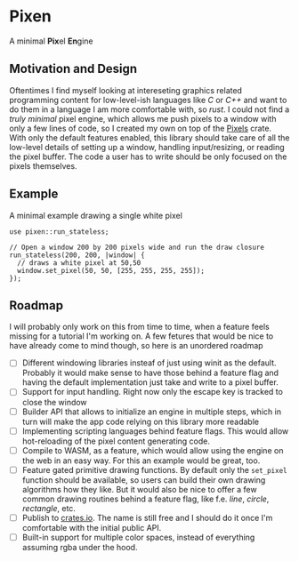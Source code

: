 # Pixen

A minimal **Pix**el **En**gine

## Motivation and Design

Oftentimes I find myself looking at intereseting graphics related programming content for low-level-ish languages like *C* or *C++* and want to do them in a language I am more comfortable with, so *rust*. I could not find a *truly minimal* pixel engine, which allows me push pixels to a window with only a few lines of code, so I created my own on top of the [Pixels](https://crates.io/crates/pixels) crate.
With only the default features enabled, this library should take care of all the low-level details of setting up a window, handling input/resizing, or reading the pixel buffer. The code a user has to write should be only focused on the pixels themselves.

## Example

A minimal example drawing a single white pixel

```no_run
use pixen::run_stateless;

// Open a window 200 by 200 pixels wide and run the draw closure
run_stateless(200, 200, |window| {
  // draws a white pixel at 50,50
  window.set_pixel(50, 50, [255, 255, 255, 255]);
});
```

## Roadmap

I will probably only work on this from time to time, when a feature feels missing for a tutorial I'm working on. A few fetures that would be nice to have already come to mind though, so here is an unordered roadmap

- [ ] Different windowing libraries insteaf of just using winit as the default. Probably it would make sense to have those behind a feature flag and having the default implementation just take and write to a pixel buffer.
- [ ] Support for input handling. Right now only the escape key is tracked to close the window
- [ ] Builder API that allows to initialize an engine in multiple steps, which in turn will make the app code relying on this library more readable
- [ ] Implementing scripting languages behind feature flags. This would allow hot-reloading of the pixel content generating code.
- [ ] Compile to WASM, as a feature, which would allow using the engine on the web in an easy way. For this an example would be great, too.
- [ ] Feature gated primitive drawing functions. By default only the `set_pixel` function should be available, so users can build their own drawing algorithms how they like. But it would also be nice to offer a few common drawing routines behind a feature flag, like f.e. *line*, *circle*, *rectangle*, etc.
- [ ] Publish to [crates.io](https://crates.io). The name is still free and I should do it once I'm comfortable with the initial public API.
- [ ] Built-in support for multiple color spaces, instead of everything assuming rgba under the hood.
